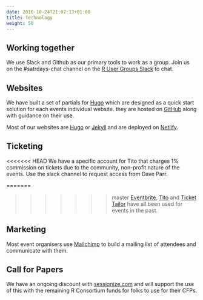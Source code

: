 ```yaml
---
date: 2016-10-24T21:07:13+01:00
title: Technology
weight: 50
---
```



## Working together
We use Slack and Github as our primary tools to work as a group. Join us on the #satrdays-chat channel on the [R User Groups Slack](https://join.slack.com/t/rusergroups/shared_invite/enQtMjEyNDA3MzcyMjczLTE3NWEzNjQ3MjZiMWM0OGE2ZWFiZDliNTY4NTJjYWY1NGNjMmNlNDUzNzkzOTZmMDBjYjRiZjFhNjk4MDY0ZGY) to chat.

## Websites
We have built a set of partials for [Hugo](//gohugo.io) which are designed as a quick start solution for each events individual website. they are hosted on [GitHub](https://github.com/satRdays/satRday_site_template) along with guidance on their use.

Most of our websites are [Hugo](//gohugo.io) or [Jekyll](//jekyllrb.com) and are deployed on [Netlify](//netlify.com).

## Ticketing
<<<<<<< HEAD
We have a specific account for Tito that charges 1% commission on tickets due to the community, non-profit nature of the events. Use the slack channel to request access from Dave Parr.

=======
>>>>>>> master
[Eventbrite](https://www.eventbrite.com/), [Tito](https://www.eventbrite.com/) and [Ticket Tailor](https://www.eventbrite.com/) have all been used for events in the past.

## Marketing
Most event organisers use [Mailchimp](//mailchimp.com) to build a mailing list of attendees and communicate with them. 

## Call for Papers
We have an ongoing discount with [sessionize.com](//sessionize.com) and will support the use of this with the remaining R Consortium funds for folks to use for their CFPs.
